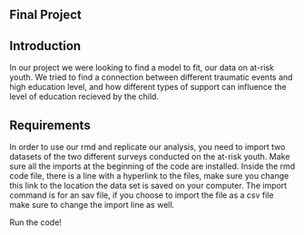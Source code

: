 Final Project
-------------
Introduction
------------
In our project we were looking to find a model to fit, our data on at-risk youth. 
We tried to find a connection between different traumatic events and high education level,
and how different types of support can influence the level of education recieved by the child.

Requirements
------------
In order to use our rmd and replicate our analysis, you need to import two datasets of the two different surveys conducted on the at-risk youth.
Make sure all the imports at the beginning of the code are installed.
Inside the rmd code file, there is a line with a hyperlink to the files, make sure you change this link to the location the data set is saved on your computer.
The import command is for an sav file, if you choose to import the file as a csv file make sure to change the import line as well.

Run the code!

